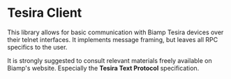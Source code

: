 # Tesira Client

This library allows for basic communication with Biamp Tesira devices over
their telnet interfaces. It implements message framing, but leaves all RPC
specifics to the user.

It is strongly suggested to consult relevant materials freely available on
Biamp's website. Especially the **Tesira Text Protocol** specification.

